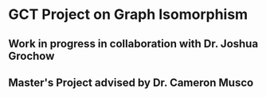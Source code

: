 # GCT Project on Graph Isomorphism
## Work in progress in collaboration with Dr. Joshua Grochow
## Master's Project advised by Dr. Cameron Musco
